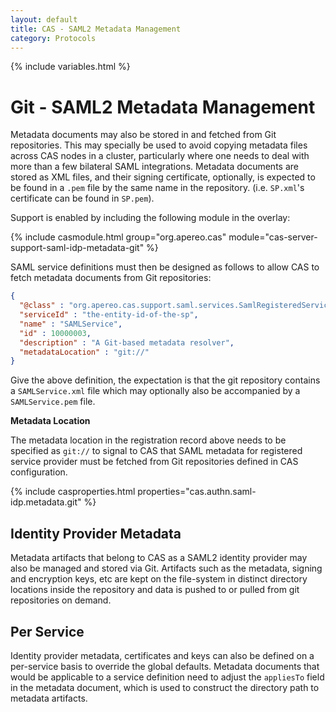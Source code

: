 ```yaml
---
layout: default
title: CAS - SAML2 Metadata Management
category: Protocols
---
```


{% include variables.html %}

# Git - SAML2 Metadata Management

Metadata documents may also be stored in and fetched from Git repositories. This may specially be used to avoid copying metadata
files across CAS nodes in a cluster, particularly where one needs to deal with more than a few bilateral SAML integrations.
Metadata documents are stored as XML files, and their signing certificate, optionally, is expected to be found in a `.pem`
file by the same name in the repository. (i.e. `SP.xml`'s certificate can be found in `SP.pem`).

Support is enabled by including the following module in the overlay:

{% include casmodule.html group="org.apereo.cas" module="cas-server-support-saml-idp-metadata-git" %}

SAML service definitions must then be designed as follows to allow CAS to fetch metadata documents from Git repositories:

```json
{
  "@class" : "org.apereo.cas.support.saml.services.SamlRegisteredService",
  "serviceId" : "the-entity-id-of-the-sp",
  "name" : "SAMLService",
  "id" : 10000003,
  "description" : "A Git-based metadata resolver",
  "metadataLocation" : "git://"
}
```

Give the above definition, the expectation is that the git repository
contains a `SAMLService.xml` file which may optionally also be accompanied by a `SAMLService.pem` file.

<div class="alert alert-info"><strong>Metadata Location</strong><p>
The metadata location in the registration record above needs to be specified as <code>git://</code> to signal to CAS that 
SAML metadata for registered service provider must be fetched from Git repositories defined in CAS configuration. 
</p></div>

{% include casproperties.html properties="cas.authn.saml-idp.metadata.git" %}

## Identity Provider Metadata

Metadata artifacts that belong to CAS as a SAML2 identity provider may also be
managed and stored via Git. Artifacts such as the metadata, signing and encryption
keys, etc are kept on the file-system in distinct directory locations inside
the repository and data is pushed to or pulled from git repositories on demand.

## Per Service

Identity provider metadata, certificates and keys can also be defined on a per-service basis to override the global defaults.
Metadata documents that would be applicable to a service definition need to adjust the `appliesTo` field in the metadata
document, which is used to construct the directory path to metadata artifacts.
